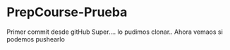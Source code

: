 # PrepCourse-Prueba
Primer commit desde gitHub
Super.... lo pudimos clonar..
Ahora vemaos si podemos pushearlo
